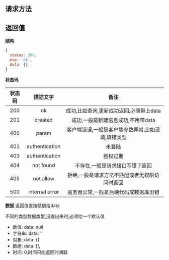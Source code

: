 ## 请求方法

## 返回值

**结构**
```javascript
{
  status: 200,
  msg: 'ok',
  data: {},
}
```
**状态码**

|状态码|描述文字|备注|
|:-:|:-:|:-:|
|200|ok|成功,比如查询,更新成功返回,必须带上data|
|201|created|成功,一般是新建信息成功,不用带data|
|400|param|客户端错误,一般是客户端参数异常,比如没填,填错类型|
|401|authentication|未登陆|
|403|authentication|授权过期|
|404|not found|不存在,一般是请求接口写错了返回|
|405|not allow|拒绝,一般是请求方法不匹配或者无权限访问时返回|
|500|internal error|服务器异常,一般是后端代码或数据库出错|

**数据**
返回值直接赋值给data

不同的类型数据类型,没查出来时,必须给一个默认值
- 数值: data: null
- 字符串: data: ''
- 对象: data: {}
- 数组: data: \[\],
- 时间: 0,时间只能返回时间戳
